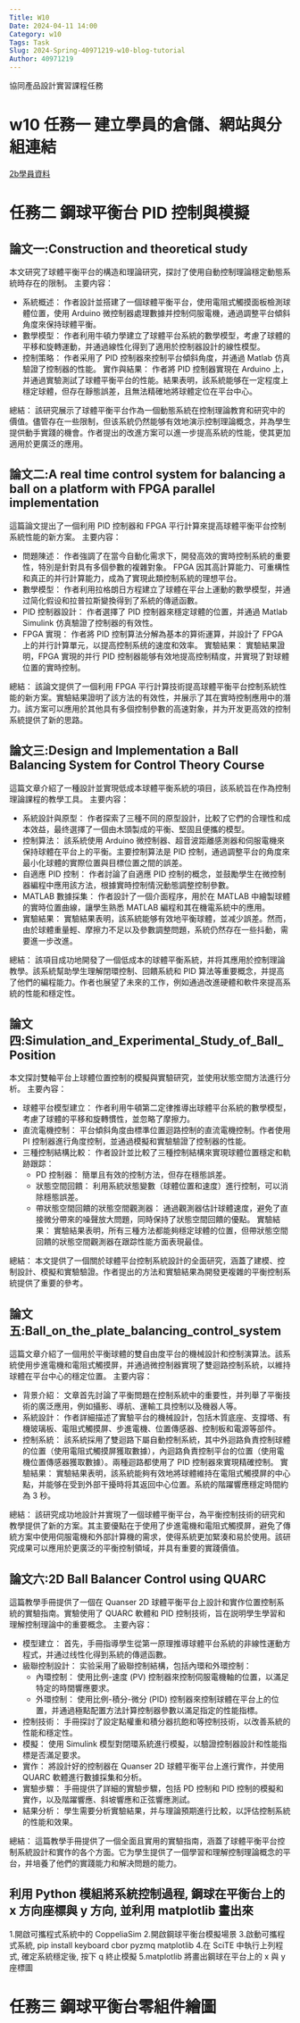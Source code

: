 ```yaml
---
Title: W10 
Date: 2024-04-11 14:00
Category: w10 
Tags: Task
Slug: 2024-Spring-40971219-w10-blog-tutorial
Author: 40971219
---
```


協同產品設計實習課程任務

<!-- PELICAN_END_SUMMARY -->

# w10 任務一 建立學員的倉儲、網站與分組連結

 [2b學員資料](https://40971219.github.io/cd2024/content/Brython.html)

 # 任務二 鋼球平衡台 PID 控制與模擬

 ## 論文一:Construction and theoretical study 
 本文研究了球體平衡平台的構造和理論研究，探討了使用自動控制理論穩定動態系統時存在的限制。
 主要内容：
 - 系統概述： 作者設計並搭建了一個球體平衡平台，使用電阻式觸摸面板檢測球體位置，使用 Arduino 微控制器處理數據并控制伺服電機，通過調整平台傾斜角度來保持球體平衡。
 - 數學模型： 作者利用牛頓力學建立了球體平台系統的數學模型，考慮了球體的平移和旋轉運動，并通過線性化得到了適用於控制器設計的線性模型。
 - 控制策略： 作者采用了 PID 控制器來控制平台傾斜角度，并通過 Matlab 仿真驗證了控制器的性能。
實作與結果： 作者將 PID 控制器實現在 Arduino 上，并通過實驗測試了球體平衡平台的性能。結果表明，該系統能够在一定程度上穩定球體，但存在靜態誤差，且無法精確地將球體定位在平台中心。

總結：
該研究展示了球體平衡平台作為一個動態系統在控制理論教育和研究中的價值。儘管存在一些限制，但该系統仍然能够有效地演示控制理論概念，并為學生提供動手實踐的機會。作者提出的改進方案可以進一步提高系統的性能，使其更加適用於更廣泛的應用。

## 論文二:A real time control system for balancing a ball on a platform with FPGA parallel implementation

這篇論文提出了一個利用 PID 控制器和 FPGA 平行計算來提高球體平衡平台控制系統性能的新方案。
主要内容：
- 問題陳述： 作者強調了在當今自動化需求下，開發高效的實時控制系統的重要性，特別是針對具有多個參數的複雜對象。 FPGA 因其高計算能力、可重構性和真正的并行計算能力，成為了實現此類控制系統的理想平台。
- 數學模型： 作者利用拉格朗日方程建立了球體在平台上運動的數學模型，并通过简化假设和拉普拉斯變換得到了系統的傳遞函數。
- PID 控制器設計： 作者選擇了 PID 控制器來穩定球體的位置，并通過 Matlab Simulink 仿真驗證了控制器的有效性。
- FPGA 實現： 作者將 PID 控制算法分解為基本的算術運算，并設計了 FPGA 上的并行計算單元，以提高控制系统的速度和效率。
實驗結果： 實驗結果證明，FPGA 實現的并行 PID 控制器能够有效地提高控制精度，并實現了對球體位置的實時控制。

總結：
該論文提供了一個利用 FPGA 平行計算技術提高球體平衡平台控制系統性能的新方案。實驗結果證明了該方法的有效性，并展示了其在實時控制應用中的潛力。該方案可以應用於其他具有多個控制參數的高速對象，并为开发更高效的控制系統提供了新的思路。

## 論文三:Design and Implementation a Ball Balancing System for Control Theory Course

這篇文章介紹了一種設計並實現低成本球體平衡系統的項目，該系統旨在作為控制理論課程的教學工具。
主要内容：
- 系統設計與原型： 作者探索了三種不同的原型設計，比較了它們的合理性和成本效益，最终選擇了一個由木頭製成的平衡、堅固且便攜的模型。
- 控制算法： 該系統使用 Arduino 微控制器、超音波距離感測器和伺服電機來保持球體在平台上的平衡。主要控制算法是 PID 控制，通過調整平台的角度來最小化球體的實際位置與目標位置之間的誤差。
- 自適應 PID 控制： 作者討論了自適應 PID 控制的概念，並鼓勵學生在微控制器編程中應用該方法，根據實時控制情況動態調整控制參數。
- MATLAB 數據採集： 作者設計了一個介面程序，用於在 MATLAB 中繪製球體的實時位置曲線，讓學生熟悉 MATLAB 編程和其在機電系統中的應用。
- 實驗結果： 實驗結果表明，該系統能够有效地平衡球體，並减少誤差。然而，由於球體重量輕、摩擦力不足以及參數調整問題，系統仍然存在一些抖動，需要進一步改進。

總結：
該項目成功地開發了一個低成本的球體平衡系統，并将其應用於控制理論教學。該系統幫助學生理解閉環控制、回饋系統和 PID 算法等重要概念，并提高了他們的編程能力。作者也展望了未來的工作，例如通過改進硬體和軟件來提高系統的性能和穩定性。

## 論文四:Simulation_and_Experimental_Study_of_Ball_Position

本文探討雙軸平台上球體位置控制的模擬與實驗研究，並使用狀態空間方法進行分析。
主要內容：
- 球體平台模型建立： 作者利用牛頓第二定律推導出球體平台系統的數學模型，考慮了球體的平移和旋轉慣性，並忽略了摩擦力。
- 直流電機控制： 平台傾斜角度由標準位置迴路控制的直流電機控制。作者使用 PI 控制器進行角度控制，並通過模擬和實驗驗證了控制器的性能。
- 三種控制結構比較： 作者設計並比較了三種控制結構來實現球體位置穩定和軌跡跟踪：
  - PD 控制器： 簡單且有效的控制方法，但存在穩態誤差。
  - 狀態空間回饋： 利用系統狀態變數（球體位置和速度）進行控制，可以消除穩態誤差。
  - 帶狀態空間回饋的狀態空間觀測器： 通過觀測器估計球體速度，避免了直接微分帶來的噪聲放大問題，同時保持了狀態空間回饋的優點。
實驗結果： 實驗結果表明，所有三種方法都能夠穩定球體的位置，但帶狀態空間回饋的狀態空間觀測器在跟踪性能方面表現最佳。

總結：
本文提供了一個關於球體平台控制系統設計的全面研究，涵蓋了建模、控制設計、模擬和實驗驗證。作者提出的方法和實驗結果為開發更複雜的平衡控制系統提供了重要的參考。

## 論文五:Ball_on_the_plate_balancing_control_system

這篇文章介紹了一個用於平衡球體的雙自由度平台的機械設計和控制演算法。該系統使用步進電機和電阻式觸摸屏，并通過微控制器實現了雙迴路控制系統，以維持球體在平台中心的穩定位置。
主要内容：
- 背景介紹： 文章首先討論了平衡問題在控制系統中的重要性，并列舉了平衡技術的廣泛應用，例如攝影、導航、運輸工具控制以及機器人等。
- 系統設計： 作者詳細描述了實驗平台的機械設計，包括木質底座、支撐塔、有機玻璃板、電阻式觸摸屏、步進電機、位置傳感器、控制板和電源等部件。
- 控制系統： 該系統採用了雙迴路下屬自動控制系統，其中外迴路負責控制球體的位置（使用電阻式觸摸屏獲取數據），內迴路負責控制平台的位置（使用電機位置傳感器獲取數據）。兩種迴路都使用了 PID 控制器來實現精確控制。
實驗結果： 實驗結果表明，該系統能夠有效地將球體維持在電阻式觸摸屏的中心點，并能够在受到外部干擾時将其返回中心位置。系統的階躍響應穩定時間約為 3 秒。

總結：
該研究成功地設計并實現了一個球體平衡平台，為平衡控制技術的研究和教學提供了新的方案。其主要優點在于使用了步進電機和電阻式觸摸屏，避免了傳統方案中使用伺服電機和外部計算機的需求，使得系統更加緊湊和易於使用。該研究成果可以應用於更廣泛的平衡控制領域，并具有重要的實踐價值。

## 論文六:2D Ball Balancer Control using QUARC

這篇教學手冊提供了一個在 Quanser 2D 球體平衡平台上設計和實作位置控制系統的實驗指南。實驗使用了 QUARC 軟體和 PID 控制技術，旨在説明學生學習和理解控制理論中的重要概念。
主要內容：
- 模型建立： 首先，手冊指導學生從第一原理推導球體平台系統的非線性運動方程式，并通过线性化得到系統的傳遞函數。
- 級聯控制設計： 实验采用了級聯控制結構，包括內環和外環控制：
  - 內環控制： 使用比例-速度 (PV) 控制器來控制伺服電機軸的位置，以滿足特定的時間響應要求。
  - 外環控制： 使用比例-積分-微分 (PID) 控制器來控制球體在平台上的位置，并通過極點配置方法計算控制器參數以滿足指定的性能指標。
- 控制技術： 手冊探討了設定點權重和積分器抗飽和等控制技術，以改善系統的性能和穩定性。
- 模擬： 使用 Simulink 模型對閉環系統進行模擬，以驗證控制器設計和性能指標是否滿足要求。
- 實作： 將設計好的控制器在 Quanser 2D 球體平衡平台上進行實作，并使用 QUARC 軟體進行數據採集和分析。
- 實驗步驟： 手冊提供了詳細的實驗步驟，包括 PD 控制和 PID 控制的模擬和實作，以及階躍響應、斜坡響應和正弦響應測試。
- 結果分析： 學生需要分析實驗結果，并与理論預期進行比較，以評估控制系統的性能和效果。

總結：
這篇教學手冊提供了一個全面且實用的實驗指南，涵蓋了球體平衡平台控制系統設計和實作的各个方面。它为學生提供了一個學習和理解控制理論概念的平台，并培養了他們的實踐能力和解决問題的能力。

## 利用 Python 模組將系統控制過程, 鋼球在平衡台上的 x 方向座標與 y 方向, 並利用 matplotlib 畫出來
 
 1.開啟可攜程式系統中的 CoppeliaSim
 2.開啟鋼球平衡台模擬場景
 3.啟動可攜程式系統, pip install keyboard cbor pyzmq matplotlib
 4.在 SciTE 中執行上列程式, 確定系統穩定後, 按下 q 終止模擬
 5.matplotlib 將畫出鋼球在平台上的 x 與 y 座標圖

# 任務三 鋼球平衡台零組件繪圖


 
